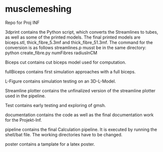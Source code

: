 # musclemeshing
Repo for Proj INF

3dprint contains the Python script, which converts the Streamlines to tubes, as well as some of the printed models.
The final printed models are biceps.stl, thick_fibre_5.3mf and thick_fibre_51.3mf.
The command for the conversion is as follows streamlines.p musst be in the same directory:
python create_fibre.py numFibres radiusInCM


Biceps cut contains cut biceps model used for computation.

fullBiceps contains first simulation approaches with a full biceps.

L-Figure contains simulation testing on an 3D-L-Model.

Streamline plotter contains the unfinalized version of the streamline plotter used in the pipeline.

Test contains early testing and exploring of gmsh.

documentation contains the code as well as the final documentation work for the Projekt-Inf.

pipeline contains the final Calculation pipeline. It is executed by running the shell/bat file. 
The working directories have to be changed.

poster contains a tamplate for a latex poster.
